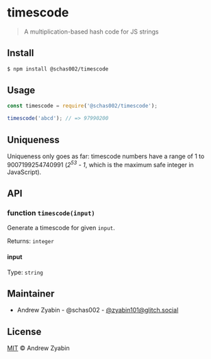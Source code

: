 # timescode

> A multiplication-based hash code for JS strings

## Install

```sh
$ npm install @schas002/timescode
```

## Usage

```javascript
const timescode = require('@schas002/timescode');

timescode('abcd'); // => 97990200
```

## Uniqueness

Uniqueness only goes as far: timescode numbers have a range of 1 to 9007199254740991 (_2<sup>53</sup> - 1_, which is the maximum safe integer in JavaScript).

## API

### function `timescode(input)`

Generate a timescode for given `input`.

Returns: `integer`

#### input

Type: `string`

## Maintainer

- Andrew Zyabin - @schas002 - [@zyabin101@glitch.social](https://glitch.social/@zyabin101)

## License

[MIT](LICENSE) &copy; Andrew Zyabin

